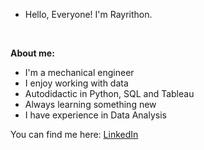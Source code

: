 - Hello, Everyone! I'm Rayrithon.

<p>&nbsp;</p>

**About me:**

- I'm a mechanical engineer
- I enjoy working with data
- Autodidactic in Python, SQL and Tableau
- Always learning something new
- I have experience in Data Analysis

You can find me here: [LinkedIn](https://www.linkedin.com/in/rayrithon/)

<p>&nbsp;</p>
